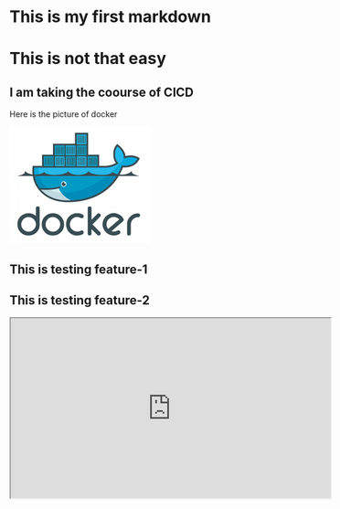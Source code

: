<h1 align-item = center>This is my first markdown</h1>

# This is not that easy

## I am taking the coourse of CICD

Here is the picture of docker

<div>
    <img src="/image/docker.png">
</div>

<h2>This is testing feature-1</h2>
<h2>This is testing feature-2</h2>

<iframe width="560" height="315"
    src="https://www.youtube.com/watch?v=_dfLOzuIg2o"
    title="Youtube Docker Testing">
</iframe>
